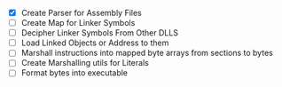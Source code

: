 - [x] Create Parser for Assembly Files
- [ ] Create Map for Linker Symbols
- [ ] Decipher Linker Symbols From Other DLLS
- [ ] Load Linked Objects or Address to them
- [ ] Marshall instructions into mapped byte arrays from sections to bytes
- [ ] Create Marshalling utils for Literals 
- [ ] Format bytes into executable